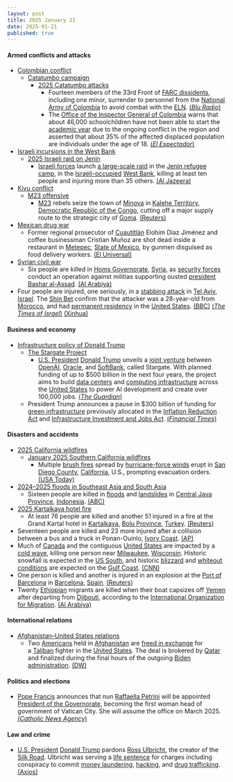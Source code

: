 ```yaml
---
layout: post
title: 2025 January 21
date: 2025-01-21
published: true
---
```



#### Armed conflicts and attacks

* [Colombian conflict](https://en.wikipedia.org/wiki/Colombian_conflict "Colombian conflict")
  * [Catatumbo campaign](https://en.wikipedia.org/wiki/Catatumbo_campaign "Catatumbo campaign")
    * [2025 Catatumbo attacks](https://en.wikipedia.org/wiki/2025_Catatumbo_attacks "2025 Catatumbo attacks")
      * Fourteen members of the 33rd Front of [FARC dissidents](https://en.wikipedia.org/wiki/FARC_dissidents "FARC dissidents"), including one minor, surrender to personnel from the [National Army of Colombia](https://en.wikipedia.org/wiki/National_Army_of_Colombia "National Army of Colombia") to avoid combat with the [ELN](https://en.wikipedia.org/wiki/National_Liberation_Army_%28Colombia%29 "National Liberation Army (Colombia)"). [(*Blu Radio*)](https://www.bluradio.com/nacion/14-disidentes-de-las-farc-se-entregaron-en-medio-de-guerra-contra-eln-en-catatumbo-rg10)
      * The [Office of the Inspector General of Colombia](https://en.wikipedia.org/wiki/Office_of_the_Inspector_General_of_Colombia "Office of the Inspector General of Colombia") warns that about 46,000 schoolchildren have not been able to start the [academic year](https://en.wikipedia.org/wiki/Academic_year "Academic year") due to the ongoing conflict in the region and asserted that about 35% of the affected displaced population are individuals under the age of 18. [(*El Espectador*)](https://www.elespectador.com/judicial/alrededor-de-46000-ninos-se-quedaron-sin-ir-a-clase-en-el-catatumbo/)
* [Israeli incursions in the West Bank](https://en.wikipedia.org/wiki/Israeli_incursions_in_the_West_Bank_%282023%E2%80%93present%29 "Israeli incursions in the West Bank (2023–present)")
  * [2025 Israeli raid on Jenin](https://en.wikipedia.org/wiki/2025_Israeli_raid_on_Jenin "2025 Israeli raid on Jenin")
    * [Israeli forces](https://en.wikipedia.org/wiki/Israel_Defense_Forces "Israel Defense Forces") launch [a large-scale raid](https://en.wikipedia.org/wiki/2025_Israeli_raid_on_Jenin "2025 Israeli raid on Jenin") in the [Jenin refugee camp](https://en.wikipedia.org/wiki/Jenin_refugee_camp "Jenin refugee camp"), in the [Israeli-occupied](https://en.wikipedia.org/wiki/Israeli-occupied_territories "Israeli-occupied territories") [West Bank](https://en.wikipedia.org/wiki/West_Bank "West Bank"), killing at least ten people and injuring more than 35 others. [(Al Jazeera)](https://www.aljazeera.com/news/2025/1/21/israeli-army-launches-deadly-attack-on-jenin-refugee-camp-in-west-bank)
* [Kivu conflict](https://en.wikipedia.org/wiki/Kivu_conflict "Kivu conflict")
  * [M23 offensive](https://en.wikipedia.org/wiki/M23_offensive_%282022%E2%80%93present%29 "M23 offensive (2022–present)")
    * [M23](https://en.wikipedia.org/wiki/March_23_Movement "March 23 Movement") rebels seize the town of [Minova](https://en.wikipedia.org/wiki/Minova "Minova") in [Kalehe Territory](https://en.wikipedia.org/wiki/Kalehe_Territory "Kalehe Territory"), [Democratic Republic of the Congo](https://en.wikipedia.org/wiki/Democratic_Republic_of_the_Congo "Democratic Republic of the Congo"), cutting off a major supply route to the strategic city of [Goma](https://en.wikipedia.org/wiki/Goma "Goma"). [(Reuters)](https://www.reuters.com/world/africa/congos-m23-rebels-seize-eastern-town-minova-2025-01-21/)
* [Mexican drug war](https://en.wikipedia.org/wiki/Mexican_drug_war "Mexican drug war")
  * Former regional prosecutor of [Cuautitlán](https://en.wikipedia.org/wiki/Cuautitl%C3%A1n "Cuautitlán") Elohim Díaz Jiménez and coffee businessman Cristian Muñoz are shot dead inside a restaurant in [Metepec](https://en.wikipedia.org/wiki/Metepec "Metepec"), [State of Mexico](https://en.wikipedia.org/wiki/State_of_Mexico "State of Mexico"), by gunmen disguised as food delivery workers. [(El Universal)](https://www.eluniversal.com.mx/metropoli/exfiscal-regional-de-cuautitlan-es-asesinado-en-metepec/)
* [Syrian civil war](https://en.wikipedia.org/wiki/Syrian_civil_war "Syrian civil war")
  * Six people are killed in [Homs Governorate](https://en.wikipedia.org/wiki/Homs_Governorate "Homs Governorate"), [Syria](https://en.wikipedia.org/wiki/Syria "Syria"), as [security forces](https://en.wikipedia.org/wiki/Syrian_Armed_Forces "Syrian Armed Forces") conduct an operation against militias supporting ousted [president](https://en.wikipedia.org/wiki/President_of_Syria "President of Syria") [Bashar al-Assad](https://en.wikipedia.org/wiki/Bashar_al-Assad "Bashar al-Assad"). [(Al Arabiya)](https://english.alarabiya.net/News/middle-east/2025/01/21/six-killed-as-syria-security-forces-launch-sweep-in-homs-province)
* Four people are injured, one seriously, in a [stabbing attack](https://en.wikipedia.org/wiki/Mass_stabbing "Mass stabbing") in [Tel Aviv](https://en.wikipedia.org/wiki/Tel_Aviv "Tel Aviv"), [Israel](https://en.wikipedia.org/wiki/Israel "Israel"). The [Shin Bet](https://en.wikipedia.org/wiki/Shin_Bet "Shin Bet") confirm that the attacker was a 28-year-old from [Morocco](https://en.wikipedia.org/wiki/Morocco "Morocco"), and had [permanent residency](https://en.wikipedia.org/wiki/Permanent_residency "Permanent residency") in the [United States](https://en.wikipedia.org/wiki/Green_card "Green card"). [(BBC)](https://www.bbc.com/news/articles/cp8qv8gz1m3o) [(*The Times of Israel*)](https://www.timesofisrael.com/liveblog_entry/one-seriously-wounded-in-suspected-tel-aviv-stabbing-attack-medics/) [(Xinhua)](https://english.news.cn/20250122/ba124e01edd14f35a96912817adf637a/c.html)

#### Business and economy

* [Infrastructure policy of Donald Trump](https://en.wikipedia.org/wiki/Infrastructure_policy_of_Donald_Trump "Infrastructure policy of Donald Trump")
  * [The Stargate Project](https://en.wikipedia.org/wiki/Stargate_LLC "Stargate LLC")
    * [U.S. President](https://en.wikipedia.org/wiki/President_of_the_United_States "President of the United States") [Donald Trump](https://en.wikipedia.org/wiki/Donald_Trump "Donald Trump") unveils a [joint venture](https://en.wikipedia.org/wiki/Joint_venture "Joint venture") between [OpenAI](https://en.wikipedia.org/wiki/OpenAI "OpenAI"), [Oracle](https://en.wikipedia.org/wiki/Oracle_Corporation "Oracle Corporation"), and [SoftBank](https://en.wikipedia.org/wiki/SoftBank_Group "SoftBank Group"), called Stargate. With planned funding of up to $500 billion in the next four years, the project aims to build [data centers](https://en.wikipedia.org/wiki/Data_center "Data center") and [computing infrastructure](https://en.wikipedia.org/wiki/Computing_infrastructure "Computing infrastructure") across the [United States](https://en.wikipedia.org/wiki/United_States "United States") to power AI development and create over 100,000 jobs. [(*The Guardian*)](https://www.theguardian.com/technology/2025/jan/22/trump-ai-investment-tech-ceos)
  * President Trump announces a pause in $300 billion of funding for [green infrastructure](https://en.wikipedia.org/wiki/Green_infrastructure "Green infrastructure") previously allocated in the [Inflation Reduction Act](https://en.wikipedia.org/wiki/Inflation_Reduction_Act "Inflation Reduction Act") and [Infrastructure Investment and Jobs Act](https://en.wikipedia.org/wiki/Infrastructure_Investment_and_Jobs_Act "Infrastructure Investment and Jobs Act"). [(*Financial Times*)](https://www.ft.com/content/fcaf50dc-6779-44d2-a7fa-264df798a4c1)

#### Disasters and accidents

* [2025 California wildfires](https://en.wikipedia.org/wiki/2025_California_wildfires "2025 California wildfires")
  * [January 2025 Southern California wildfires](https://en.wikipedia.org/wiki/January_2025_Southern_California_wildfires "January 2025 Southern California wildfires")
    * Multiple [brush fires](https://en.wikipedia.org/wiki/Wildfire "Wildfire") spread by [hurricane-force winds](https://en.wikipedia.org/wiki/Hurricane_force_wind_warning "Hurricane force wind warning") erupt in [San Diego County](https://en.wikipedia.org/wiki/San_Diego_County%2C_California "San Diego County, California"), [California](https://en.wikipedia.org/wiki/California "California"), U.S., prompting evacuation orders. [(USA Today)](https://www.usatoday.com/story/news/nation/2025/01/21/california-wildfires-san-diego-los-angeles/77844651007/)
* [2024–2025 floods in Southeast Asia and South Asia](https://en.wikipedia.org/wiki/2024%E2%80%932025_floods_in_Southeast_Asia_and_South_Asia "2024–2025 floods in Southeast Asia and South Asia")
  * Sixteen people are killed in [floods](https://en.wikipedia.org/wiki/Flood "Flood") and [landslides](https://en.wikipedia.org/wiki/Landslide "Landslide") in [Central Java Province](https://en.wikipedia.org/wiki/Central_Java_Province "Central Java Province"), [Indonesia](https://en.wikipedia.org/wiki/Indonesia "Indonesia"). [(ABC)](https://abcnews.go.com/International/wireStory/landslides-flash-floods-indonesias-java-island-leave-16-117929532)
* [2025 Kartalkaya hotel fire](https://en.wikipedia.org/wiki/2025_Kartalkaya_hotel_fire "2025 Kartalkaya hotel fire")
  * At least 76 people are killed and another 51 injured in a fire at the Grand Kartal hotel in [Kartalkaya](https://en.wikipedia.org/wiki/Kartalkaya "Kartalkaya"), [Bolu Province](https://en.wikipedia.org/wiki/Bolu_Province "Bolu Province"), [Turkey](https://en.wikipedia.org/wiki/Turkey "Turkey"). [(Reuters)](https://www.reuters.com/world/middle-east/six-dead-31-injured-ski-resort-hotel-fire-turkey-state-broadcaster-says-2025-01-21/)
* Seventeen people are killed and 23 more injured after a collision between a bus and a truck in Ponan-Ouinlo, [Ivory Coast](https://en.wikipedia.org/wiki/Ivory_Coast "Ivory Coast"). [(AP)](https://apnews.com/article/ivory-coast-crash-ponan-ouinlo-f357f4bff556a9802c21834f005e5363)
* Much of [Canada](https://en.wikipedia.org/wiki/Canada "Canada") and the contiguous [United States](https://en.wikipedia.org/wiki/United_States "United States") are impacted by a [cold wave](https://en.wikipedia.org/wiki/Cold_wave "Cold wave"), killing one person near [Milwaukee](https://en.wikipedia.org/wiki/Milwaukee "Milwaukee"), [Wisconsin](https://en.wikipedia.org/wiki/Wisconsin "Wisconsin"). Historic snowfall is expected in the [US South](https://en.wikipedia.org/wiki/Southern_United_States "Southern United States"), and historic [blizzard](https://en.wikipedia.org/wiki/Blizzard "Blizzard") and [whiteout conditions](https://en.wikipedia.org/wiki/Whiteout_%28weather%29 "Whiteout (weather)") are expected on the [Gulf Coast](https://en.wikipedia.org/wiki/Gulf_Coast_of_the_United_States "Gulf Coast of the United States"). [(CNN)](https://www.cnn.com/2025/01/21/weather/winter-storm-south-tuesday-hnk/index.html)
* One person is killed and another is injured in an explosion at the [Port of Barcelona](https://en.wikipedia.org/wiki/Port_of_Barcelona "Port of Barcelona") in [Barcelona](https://en.wikipedia.org/wiki/Barcelona "Barcelona"), [Spain](https://en.wikipedia.org/wiki/Spain "Spain"). [(Reuters)](https://www.reuters.com/world/europe/blast-spains-barcelona-port-kills-one-person-emergency-services-say-2025-01-21/)
* Twenty [Ethiopian](https://en.wikipedia.org/wiki/Ethiopians "Ethiopians") migrants are killed when their boat capsizes off [Yemen](https://en.wikipedia.org/wiki/Yemen "Yemen") after departing from [Djibouti](https://en.wikipedia.org/wiki/Djibouti "Djibouti"), according to the [International Organization for Migration](https://en.wikipedia.org/wiki/International_Organization_for_Migration "International Organization for Migration"). [(Al Arabiya)](https://english.alarabiya.net/News/middle-east/2025/01/21/boat-capsized-off-yemen-killing-20-ethiopian-migrants-iom-says)

#### International relations

* [Afghanistan–United States relations](https://en.wikipedia.org/wiki/Afghanistan%E2%80%93United_States_relations "Afghanistan–United States relations")
  * Two [Americans](https://en.wikipedia.org/wiki/Americans "Americans") held in [Afghanistan](https://en.wikipedia.org/wiki/Afghanistan "Afghanistan") are [freed in exchange](https://en.wikipedia.org/wiki/Prisoner_swap "Prisoner swap") for a [Taliban](https://en.wikipedia.org/wiki/Taliban "Taliban") fighter in the [United States](https://en.wikipedia.org/wiki/United_States "United States"). The deal is brokered by [Qatar](https://en.wikipedia.org/wiki/Qatar "Qatar") and finalized during the final hours of the outgoing [Biden administration](https://en.wikipedia.org/wiki/Biden_administration "Biden administration"). [(DW)](https://www.dw.com/en/taliban-say-2-americans-released-in-prisoner-swap/a-71357642)

#### Politics and elections

* [Pope Francis](https://en.wikipedia.org/wiki/Pope_Francis "Pope Francis") announces that nun [Raffaella Petrini](https://en.wikipedia.org/wiki/Raffaella_Petrini "Raffaella Petrini") will be appointed [President of the Governorate](https://en.wikipedia.org/wiki/Pontifical_Commission_for_Vatican_City_State "Pontifical Commission for Vatican City State"), becoming the first woman head of government of Vatican City. She will assume the office on March 2025. [(*Catholic News Agency*)](https://www.catholicnewsagency.com/news/261691/italian-nun-raffaella-petrini-to-head-vatican-governorate)

#### Law and crime

* [U.S. President](https://en.wikipedia.org/wiki/President_of_the_United_States "President of the United States") [Donald Trump](https://en.wikipedia.org/wiki/Donald_Trump "Donald Trump") pardons [Ross Ulbricht](https://en.wikipedia.org/wiki/Ross_Ulbricht "Ross Ulbricht"), the creator of the [Silk Road](https://en.wikipedia.org/wiki/Silk_Road_%28marketplace%29 "Silk Road (marketplace)"). Ulbricht was serving a [life sentence](https://en.wikipedia.org/wiki/Life_sentence "Life sentence") for charges including conspiracy to commit [money laundering](https://en.wikipedia.org/wiki/Money_laundering "Money laundering"), [hacking](https://en.wikipedia.org/wiki/Security_hacker "Security hacker"), and [drug trafficking](https://en.wikipedia.org/wiki/Drug_trafficking "Drug trafficking"). [(Axios)](https://www.axios.com/2025/01/22/trump-ross-ulbricht-silk-road)
